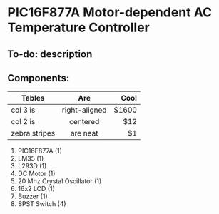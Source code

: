 # PIC16F877A Motor-dependent AC Temperature Controller

## To-do: description

## Components: 
| Tables        | Are           | Cool  |
| ------------- |:-------------:| -----:|
| col 3 is      | right-aligned | $1600 |
| col 2 is      | centered      |   $12 |
| zebra stripes | are neat      |    $1 |

1. PIC16F877A (1)
2. LM35 (1)
3. L293D (1)
4. DC Motor (1)
5. 20 Mhz Crystal Oscillator (1)
6. 16x2 LCD (1)
7. Buzzer (1)
8. SPST Switch (4)
